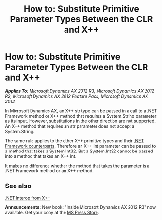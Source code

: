 ﻿---
title: 'How to: Substitute Primitive Parameter Types Between the CLR and X++'
TOCTitle: 'How to: Substitute Primitive Parameter Types Between the CLR and X++'
ms:assetid: 4a8d388a-8cbe-4457-8997-8174f5bac08d
ms:mtpsurl: https://msdn.microsoft.com/en-us/library/Cc598473(v=AX.60)
ms:contentKeyID: 35243237
ms.date: 05/18/2015
mtps_version: v=AX.60
---

# How to: Substitute Primitive Parameter Types Between the CLR and X++ 


_**Applies To:** Microsoft Dynamics AX 2012 R3, Microsoft Dynamics AX 2012 R2, Microsoft Dynamics AX 2012 Feature Pack, Microsoft Dynamics AX 2012_

In Microsoft Dynamics AX, an X++ str type can be passed in a call to a .NET Framework method or X++ method that requires a System.String parameter as its input. However, substitutions in the other direction are not supported. An X++ method that requires an str parameter does not accept a System.String.

The same rule applies to the other X++ primitive types and their [.NET Framework counterparts](how-to-marshal-between-x-and-clr-primitive-types.md). Therefore an X++ int parameter can be passed to a method that takes a System.Int32. But a System.Int32 cannot be passed into a method that takes an X++ int.

It makes no difference whether the method that takes the parameter is a .NET Framework method or an X++ method.

## See also

[.NET Interop from X++](net-interop-from-x.md)

  
**Announcements:** New book: "Inside Microsoft Dynamics AX 2012 R3" now available. Get your copy at the [MS Press Store](https://www.microsoftpressstore.com/store/inside-microsoft-dynamics-ax-2012-r3-9780735685109).

